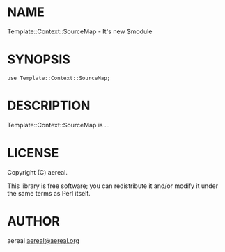 # NAME

Template::Context::SourceMap - It's new $module

# SYNOPSIS

    use Template::Context::SourceMap;

# DESCRIPTION

Template::Context::SourceMap is ...

# LICENSE

Copyright (C) aereal.

This library is free software; you can redistribute it and/or modify
it under the same terms as Perl itself.

# AUTHOR

aereal <aereal@aereal.org>

